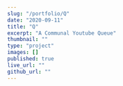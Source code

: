 ```yaml
---
slug: "/portfolio/Q"
date: "2020-09-11"
title: "Q"
excerpt: "A Communal Youtube Queue"
thumbnail: ""
type: "project"
images: []
published: true
live_url: ""
github_url: ""
---
```

